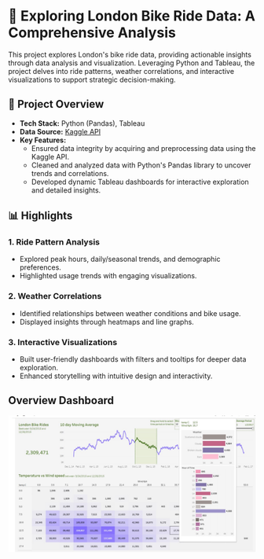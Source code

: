 # 🚴 Exploring London Bike Ride Data: A Comprehensive Analysis

This project explores London's bike ride data, providing actionable insights through data analysis and visualization. Leveraging Python and Tableau, the project delves into ride patterns, weather correlations, and interactive visualizations to support strategic decision-making.

## 📂 Project Overview
- **Tech Stack:** Python (Pandas), Tableau  
- **Data Source:** [Kaggle API](https://www.kaggle.com/)  
- **Key Features:**
  - Ensured data integrity by acquiring and preprocessing data using the Kaggle API.
  - Cleaned and analyzed data with Python's Pandas library to uncover trends and correlations.
  - Developed dynamic Tableau dashboards for interactive exploration and detailed insights.

## 📊 Highlights
### 1. Ride Pattern Analysis
- Explored peak hours, daily/seasonal trends, and demographic preferences.
- Highlighted usage trends with engaging visualizations.

### 2. Weather Correlations
- Identified relationships between weather conditions and bike usage.
- Displayed insights through heatmaps and line graphs.

### 3. Interactive Visualizations
- Built user-friendly dashboards with filters and tooltips for deeper data exploration.
- Enhanced storytelling with intuitive design and interactivity.

## Overview Dashboard
<img src="london_bikes.jpg" alt="Ride Patterns Dashboard" width="600">

